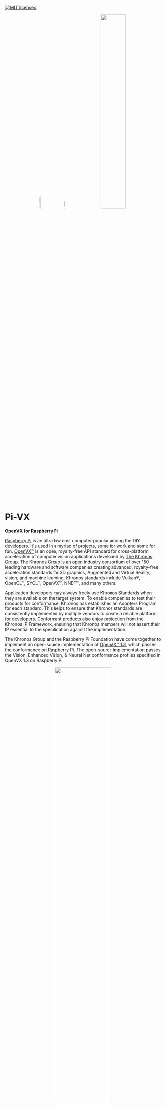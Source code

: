 [![MIT licensed](https://img.shields.io/badge/license-MIT-blue.svg)](https://opensource.org/licenses/MIT)

<p align="center"> &nbsp; &nbsp;&nbsp; &nbsp;&nbsp; <img width="10%" src="https://www.raspberrypi.org/app/uploads/2018/03/RPi-Logo-Reg-SCREEN.png" /> &nbsp; &nbsp;&nbsp; &nbsp;&nbsp; <img width="8%" src="https://svgsilh.com/svg/156116.svg"/> &nbsp; &nbsp;&nbsp; &nbsp;&nbsp; <img width="40%" src="https://upload.wikimedia.org/wikipedia/en/thumb/d/dd/OpenVX_logo.svg/1920px-OpenVX_logo.svg.png"/> </p> 

# Pi-VX
**OpenVX for Raspberry Pi**

<a href="https://www.raspberrypi.org" target="_blank">Raspberry Pi</a> is an ultra low cost computer popular among the DIY developers. It's used in a myriad of projects, some for work and some for fun. <a href="https://www.khronos.org/openvx/" target="_blank">OpenVX™</a> is an open, royalty-free API standard for cross-platform acceleration of computer vision applications developed by <a href="https://www.khronos.org" target="_blank">The Khronos Group</a>. The Khronos Group is an open industry consortium of over 150 leading hardware and software companies creating advanced, royalty-free, acceleration standards for 3D graphics, Augmented and Virtual Reality, vision, and machine learning. Khronos standards include Vulkan®, OpenCL™, SYCL™, OpenVX™, NNEF™, and many others.

Application developers may always freely use Khronos Standards when they are available on the target system. To enable companies to test their products for conformance, Khronos has established an Adopters Program for each standard. This helps to ensure that Khronos standards are consistently implemented by multiple vendors to create a reliable platform for developers. Conformant products also enjoy protection from the Khronos IP Framework, ensuring that Khronos members will not assert their IP essential to the specification against the implementation.

The Khronos Group and the Raspberry Pi Foundation have come together to implement an open-source implementation of <a href="https://www.khronos.org/registry/OpenVX/specs/1.3/html/OpenVX_Specification_1_3.html" target="_blank">OpenVX™ 1.3</a>, which passes the conformance on Raspberry Pi. The open-source implementation passes the Vision, Enhanced Vision, & Neural Net conformance profiles specified in OpenVX 1.3 on Raspberry Pi.

<p align="center"><img width="60%" src="https://www.khronos.org/assets/uploads/apis/2019-openvx-lp-graph.png" /></p> 

OpenVX enables a performance and power-optimized computer vision processing, especially important in embedded and real-time use cases such as face, body, and gesture tracking, smart video surveillance, advanced driver assistance systems (ADAS), object and scene reconstruction, augmented reality, visual inspection, robotics and more. The developers can take advantage of using this robust API in their application and know that the application is portable across all the <a href="https://www.khronos.org/conformance/adopters/conformant-products/openvx" target="_blank">conformant hardware</a>.

<p align="center"><img width="60%" src="https://www.raspberrypi.org/homepage-9df4b/static/raspberry-pi-4-labelled@2x-c1a040c7511610e7274e388432a458c4.png" /></p> 

In this project, we will go over how to build and install open-source OpenVX 1.3 library on [Raspberry Pi 4 Model B Rev 1.2](https://www.raspberrypi.org/products/raspberry-pi-4-model-b/). We will run the conformance for the Vision, Enhanced Vision, & Neural Net conformance profiles and create a simple computer vision application to get started with OpenVX on Raspberry Pi.

## OpenVX 1.3 Implementation for Raspberry Pi

The [OpenVX 1.3 implementation](https://github.com/KhronosGroup/OpenVX-sample-impl/tree/openvx_1.3) is available on GitHub. To build and install the library follow the instructions below.

### Build OpenVX 1.3 on Raspberry Pi

* Git Clone project with the recursive flag to get submodules. ( The API Documents and Conformance Test Suite are set as submodules in the sample implementation) 

````
git clone --recursive https://github.com/KhronosGroup/OpenVX-sample-impl.git
````

* Use Build.py script to build and install OpenVX 1.3

````
cd OpenVX-sample-impl/
python Build.py --os=Linux --venum --conf=Debug --conf_vision --enh_vision --conf_nn
````

* Build and run the conformance

````
export OPENVX_DIR=$(pwd)/install/Linux/x32/Debug
export VX_TEST_DATA_PATH=$(pwd)/cts/test_data/
mkdir build-cts
cd build-cts
cmake -DOPENVX_INCLUDES=$OPENVX_DIR/include -DOPENVX_LIBRARIES=$OPENVX_DIR/bin/libopenvx.so\;$OPENVX_DIR/bin/libvxu.so\;pthread\;dl\;m\;rt -DOPENVX_CONFORMANCE_VISION=ON -DOPENVX_USE_ENHANCED_VISION=ON -DOPENVX_CONFORMANCE_NEURAL_NETWORKS=ON ../cts/
cmake --build .
LD_LIBRARY_PATH=./lib ./bin/vx_test_conformance
````

## Sample Application

Use the open-source [samples](https://github.com/KhronosGroup/openvx-samples) on GitHub to test the installation.

<p align="center"><img width="60%" src="https://github.com/KhronosGroup/openvx-samples/blob/master/images/vx-pop-app.gif?raw=true" /></p> 

#### Acknowledgement

* Raspberry Pi is a trademark of the Raspberry Pi Foundation
* Images used in this document are used for educational purpose
* OpenVX is a trademark of the Khronos Group
